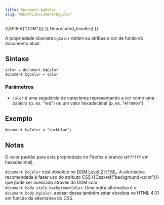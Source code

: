 ```yaml
---
title: Document.bgColor
slug: Web/API/Document/bgColor
---
```


{{APIRef("DOM")}} {{ Deprecated_header() }}

A propriedade obsoleta `bgColor` obtém ou atribue a cor de fundo do documento atual.

## Sintaxe

```
color = document.bgColor
document.bgColor = color
```

### Parâmetros

- `color` é uma sequência de caracteres representando a cor como uma palavra (p. ex. "red") ou um valor hexadecimal (p. ex. "`#ff0000`").

## Exemplo

```
document.bgColor = "darkblue";
```

## Notas

O valor padrão para esta propriedade no Firefox é branco (`#ffffff` em hexadecimal).

`document.bgColor` está obsoleto no [DOM Level 2 HTML](https://www.w3.org/TR/DOM-Level-2-HTML/html.html#ID-26809268). A alternativa recomendada é fazer uso do atributo CSS {{Cssxref("background-color")}} que pode ser acessado através do DOM com `document.body.style.backgroundColor`. Uma outra alternativa é o `document.body.bgColor`, apesar dessa também estar obsoleta no HTML 4.01 em funcão da alternativa do CSS.
